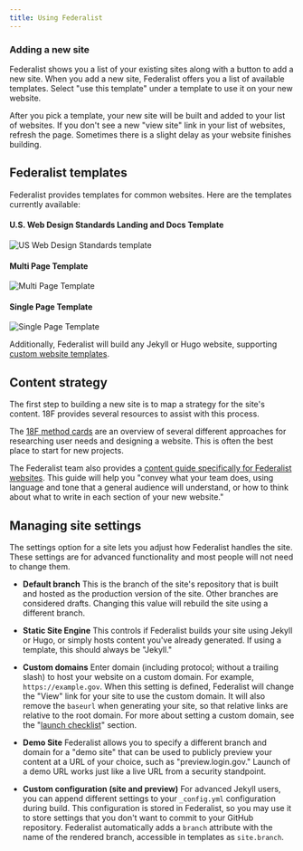 ```yaml
---
title: Using Federalist
---
```


### Adding a new site

Federalist shows you a list of your existing sites along with a button to add a new site. When you add a new site, Federalist offers you a list of available templates. Select "use this template" under a template to use it on your new website.

After you pick a template, your new site will be built and added to your list of websites. If you don't see a new "view site" link in your list of websites, refresh the page. Sometimes there is a slight delay as your website finishes building.

## Federalist templates

Federalist provides templates for common websites. Here are the templates currently available:

#### U.S. Web Design Standards Landing and Docs Template

![US Web Design Standards template](https://federalist.18f.gov/images/uswds.thumb.png)

#### Multi Page Template

![Multi Page Template](https://federalist.18f.gov/images/team.thumb.png)

#### Single Page Template

![Single Page Template](https://federalist.18f.gov/images/landing.thumb.png)

Additionally, Federalist will build any Jekyll or Hugo website, supporting [custom website templates]({{site.baseurl}}/pages/custom-templates/).

## Content strategy

The first step to building a new site is to map a strategy for the site's content. 18F provides several resources to assist with this process.

The [18F method cards](https://methods.18f.gov/) are an overview of several different approaches for researching user needs and designing a website. This is often the best place to start for new projects.

The Federalist team also provides a [content guide specifically for Federalist websites]({{site.baseurl}}/pages/content-guide/). This guide will help you "convey what your team does, using language and tone that a general audience will understand, or how to think about what to write in each section of your new website."

## Managing site settings

The settings option for a site lets you adjust how Federalist handles the site. These settings are for advanced functionality and most people will not need to change them.

- **Default branch** This is the branch of the site's repository that is built and hosted as the production version of the site. Other branches are considered drafts. Changing this value will rebuild the site using a different branch.

- **Static Site Engine** This controls if Federalist builds your site using Jekyll or Hugo, or simply hosts content you've already generated. If using a template, this should always be "Jekyll."

- **Custom domains** Enter domain (including protocol; without a trailing slash) to host your website on a custom domain. For example, `https://example.gov`. When this setting is defined, Federalist will change the "View" link for your site to use the custom domain. It will also remove the `baseurl` when generating your site, so that relative links are relative to the root domain. For more about setting a custom domain, see the "[launch checklist]({{site.baseurl}}/pages/using-federalist/launch-checklist)" section.

- **Demo Site** Federalist allows you to specify a different branch and domain for a "demo site" that can be used to publicly preview your content at a URL of your choice, such as "preview.login.gov." Launch of a demo URL works just like a live URL from a security standpoint.

- **Custom configuration (site and preview)** For advanced Jekyll users, you can append different settings to your `_config.yml` configuration during build. This configuration is stored in Federalist, so you may use it to store settings that you don't want to commit to your GitHub repository. Federalist automatically adds a `branch` attribute with the name of the rendered branch, accessible in templates as `site.branch`.
